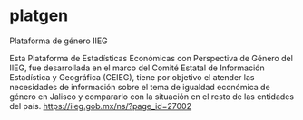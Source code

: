 # platgen
 Plataforma de género IIEG
 
 Esta Plataforma de Estadísticas Económicas con Perspectiva de Género del IIEG, fue desarrollada en el marco del Comité Estatal de Información Estadística y Geográfica (CEIEG), tiene por objetivo el atender las necesidades de información sobre el tema de igualdad económica de género en Jalisco y compararlo con la situación en el resto de las entidades del país. 
 https://iieg.gob.mx/ns/?page_id=27002 
